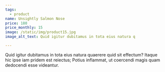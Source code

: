 ```yaml
---
tags:
  - product
name: Unsightly Salmon Nose
price: 180
price_monthly: 15
image: /static/img/product15.jpg
image_alt_text: Quid igitur dubitamus in tota eius natura q

---
```

Quid igitur dubitamus in tota eius natura quaerere quid sit effectum? Itaque hic ipse iam pridem est reiectus; Potius inflammat, ut coercendi magis quam dedocendi esse videantur.
